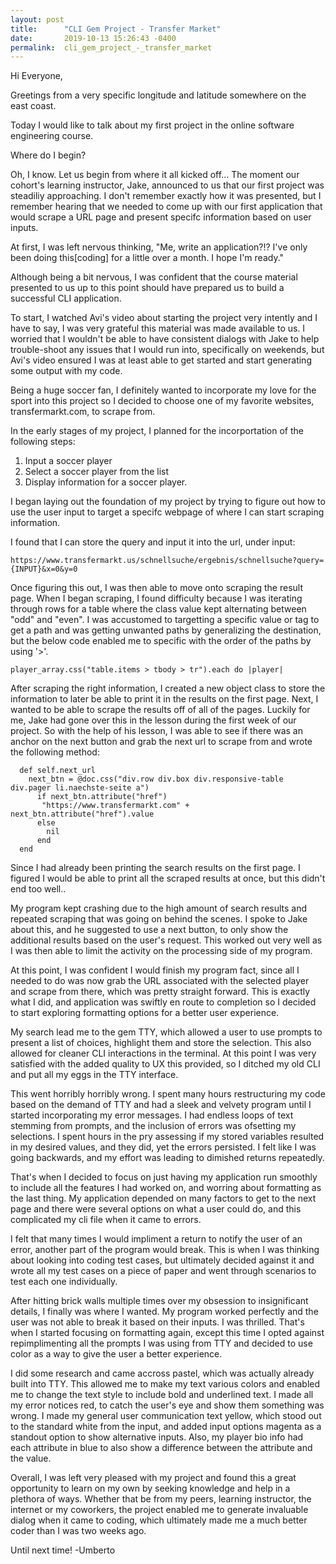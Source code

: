 ```yaml
---
layout: post
title:      "CLI Gem Project - Transfer Market"
date:       2019-10-13 15:26:43 -0400
permalink:  cli_gem_project_-_transfer_market
---
```



Hi Everyone, 

Greetings from a very specific longitude and latitude somewhere on the east coast. 

Today I would like to talk about my first project in the online software engineering course.

Where do I begin? 

Oh, I know. Let us begin from where it all kicked off... The moment our cohort's learning instructor, Jake,  announced to us that our first project was steadiliy approaching. I don't remember exactly how it was presented, but I remember hearing that we needed to come up with our first application that would scrape a URL page and present specifc information based on user inputs. 

At first, I was left nervous thinking, "Me, write an application?!? I've only been doing this[coding] for a little over a month. I hope I'm ready."

Although being a bit nervous, I was confident that the course material presented to us up to this point should have prepared us to build a successful CLI application. 

To start, I watched Avi's video about starting the project very intently and I have to say, I was very grateful this material was made available to us. I worried that I wouldn't be able to have consistent dialogs with Jake to help trouble-shoot any issues that I would run into, specifically on weekends, but Avi's video ensured I was at least able to get started and start generating some output with my code.  

Being a huge soccer fan, I definitely wanted to incorporate my love for the sport into this project so I decided to choose one of my favorite websites, transfermarkt.com, to scrape from. 

In the early stages of my project, I planned for the incorportation of the following steps: 

1. Input a soccer player 
2. Select a soccer player from the list
3. Display information for a soccer player. 

I began laying out the foundation of my project by trying to figure out how to use the user input to target a specifc webpage of where I can start scraping information. 

I found that I can store the query and input it into the url, under input: 
```
https://www.transfermarkt.us/schnellsuche/ergebnis/schnellsuche?query={INPUT}&x=0&y=0
```

Once figuring this out, I was then able to move onto scraping the result page. When I began scraping, I found difficulty because I was iterating through rows for a table where the class value kept alternating between "odd" and "even". I was accustomed to targetting a specific value or tag to get a path and was getting unwanted paths by generalizing the destination, but the below code enabled me to specific with the order of the paths by using '>'. 

```
player_array.css("table.items > tbody > tr").each do |player| 
```

After scraping the right information, I created a new object class to store the information to later be able to print it in the results on the first page. 
Next, I wanted to be able to scrape the results off of all of the pages. Luckily for me, Jake had gone over this in the lesson during the first week of our project. So with the help of his lesson, I was able to see if there was an anchor on the next button and grab the next url to scrape from and wrote the following method: 

```
  def self.next_url
    next_btn = @doc.css("div.row div.box div.responsive-table div.pager li.naechste-seite a")
      if next_btn.attribute("href")
       "https://www.transfermarkt.com" + next_btn.attribute("href").value
      else 
        nil
      end
  end 
```

Since I had already been printing the search results on the first page. I figured I would be able to print all the scraped results at once, but this didn't end too well.. 

My program kept crashing due to the high amount of search results and repeated scraping that was going on behind the scenes. I spoke to Jake about this, and he suggested to use a next button, to only show the additional results based on the user's request. This worked out very well as I was then able to limit the activity on the processing side of my program. 

At this point, I was confident I would finish my program fact, since all I needed to do was now grab the URL associated with the selected player and scrape from there, which was pretty straight forward. This is exactly what I did, and application was swiftly en route to completion so I decided to start exploring formatting options for a better user experience. 

My search lead me to the gem TTY, which allowed a user to use prompts to present a list of choices, highlight them and store the selection. This also allowed for cleaner CLI interactions in the terminal. At this point I was very satisfied with the added quality to UX this provided, so I ditched my old CLI and put all my eggs in the TTY interface. 

This went horribly horribly wrong. I spent many hours restructuring my code based on the demand of TTY and had a sleek and velvety program until I started incorporating my error messages. I had endless loops of text stemming from prompts, and the inclusion of errors was ofsetting my selections. I spent hours in the pry assessing if my stored variables resulted in my desired values, and they did, yet the errors persisted. I felt like I was going backwards, and my effort was leading to dimished returns repeatedly. 

That's when I decided to focus on just having my application run smoothly to include all the features I had worked on, and worring about formatting as the last thing. My application depended on many factors to get to the next page and there were several options on what a user could do, and this complicated my cli file when it came to errors. 

I felt that many times I would impliment a return to notify the user of an error, another part of the program would break. This is when I was thinking about looking into coding test cases, but ultimately decided against it and wrote all my test cases on a piece of paper and went through scenarios to test each one individually. 

After hitting brick walls multiple times over my obsession to insignificant details, I finally was where I wanted. My program worked perfectly and the user was not able to break it based on their inputs. I was thrilled. That's when I started focusing on formatting again, except this time I opted against repimplimenting all the prompts I was using from TTY and decided to use color as a way to give the user a better experience. 

I did some research and came accross pastel, which was actually already built into TTY. This allowed me to make my text various colors and enabled me to change the text style to include bold and underlined text. I made all my error notices red, to catch the user's eye and show them something was wrong. I made my general user communication text yellow, which stood out to the standard white from the input, and added input options magenta as a standout option to show alternative inputs. Also, my player bio info had each attribute in blue to also show a difference between the attribute and the value. 

Overall, I was left very pleased with my project and found this a great opportunity to learn on my own by seeking knowledge and help in a plethora of ways. Whether that be from my peers, learning instructor, the internet or my coworkers, the project enabled me to generate invaluable dialog when it came to coding, which ultimately made me a much better coder than I was two weeks ago. 

Until next time! 
-Umberto

